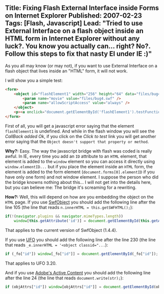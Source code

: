 Title: Fixing Flash External Interface inside Forms on Internet Explorer
Published: 2007-02-23
Tags: [Flash, Javascript]
Lead: "Tried to use External Interface on a flash object inside an HTML form in Internet Explorer without any luck?. You know you actually can... right? No?. Follow this steps to fix that nasty EI under IE :)"
---
As you all may know (or may not), if you want to use External Interface on a flash object that lives inside an "HTML" form, it will not work.

I will show you a simple test:

```html
<form>
	<object id="flashElement1" width="256" height="64" data="files/bug4.swf" type="application/x-shockwave-flash">
		<param name="movie" value="files/bug4.swf" />
		<param name="allowScriptAccess" value="always" />
	</object>
	<p><a onclick="document.getElementById('flashElement1').testFunction(); return false;" href="#">Click to test</a></p>
</form>
```

First of all, you will get a javascript error saying that the element `flashElement1` is undefined. And while in the flash window you will see the *CallBack added Ok*, if you click on the *Click to test* link you will get another error saying that the `Object doesn't support that property or method`.

**Why?:** Easy. The way the javascript bridge with flash was coded is really awful. In IE, every time you add an `ID` attribute to an `HTML` element, that element is added to the `window` element so you can access it directly using `window.elementID...` but if you place the element inside an `HTML` form, the element is added to the form element (`document.forms[0].elementID` if you have only one form) and not window element. I suppose the person who did the bridge knowns nothing about this... I will not get into the details here, but you can believe me: The bridge it's screaming for a rewriting.

**How?:** Well, this will depend on how are you embedding the object on the `HTML` page. If you use [SwfObject](http://blog.deconcept.com/swfobject/) you should add the following line after the line 105 (the line that reads `n.innerHTML = this.getSWFHTML();`):

```javascript
if(!(navigator.plugins && navigator.mimeTypes.length))
    window[this.getAttribute('id')] = document.getElementById(this.getAttribute('id'));
```

That applies to the current version of SwfObject (1.4.4).

If you use [UFO](http://www.bobbyvandersluis.com/ufo/) you should add the following line after the line 230 (the line that reads `_e.innerHTML = '<object classid="...`):

```javascript
if (_fo["id"]) window[_fo["id"]] = document.getElementById(_fo["id"]);
```

That applies to UFO 3.20.

And if you use [Adobe's Active Content](http://www.adobe.com/devnet/activecontent/articles/devletter.html) you should add the following line after the line 24 (the line that reads `document.write(str);`):

```javascript
if (objAttrs["id"]) window[objAttrs["id"]] = document.getElementById(objAttrs["id"]);
```
